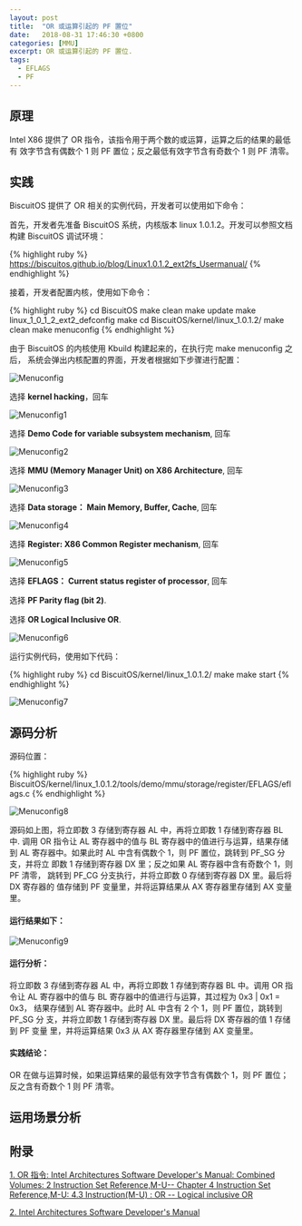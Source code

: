 ```yaml
---
layout: post
title:  "OR 或运算引起的 PF 置位"
date:   2018-08-31 17:46:30 +0800
categories: [MMU]
excerpt: OR 或运算引起的 PF 置位.
tags:
  - EFLAGS
  - PF
---
```


## 原理

Intel X86 提供了 OR 指令，该指令用于两个数的或运算，运算之后的结果的最低有
效字节含有偶数个 1 则 PF 置位；反之最低有效字节含有奇数个 1 则 PF 清零。

## 实践

BiscuitOS 提供了 OR 相关的实例代码，开发者可以使用如下命令：

首先，开发者先准备 BiscuitOS 系统，内核版本 linux 1.0.1.2。开发可以参照文档
构建 BiscuitOS 调试环境：

{% highlight ruby %}
https://biscuitos.github.io/blog/Linux1.0.1.2_ext2fs_Usermanual/
{% endhighlight %}


接着，开发者配置内核，使用如下命令：

{% highlight ruby %}
cd BiscuitOS
make clean
make update
make linux_1_0_1_2_ext2_defconfig
make
cd BiscuitOS/kernel/linux_1.0.1.2/
make clean
make menuconfig
{% endhighlight %}

由于 BiscuitOS 的内核使用 Kbuild 构建起来的，在执行完 make menuconfig 之后，
系统会弹出内核配置的界面，开发者根据如下步骤进行配置：

![Menuconfig](https://raw.githubusercontent.com/EmulateSpace/PictureSet/master/BiscuitOS/kernel/MMU000003.png)

选择 **kernel hacking**，回车

![Menuconfig1](https://raw.githubusercontent.com/EmulateSpace/PictureSet/master/BiscuitOS/kernel/MMU000004.png)

选择 **Demo Code for variable subsystem mechanism**, 回车

![Menuconfig2](https://raw.githubusercontent.com/EmulateSpace/PictureSet/master/BiscuitOS/kernel/MMU000005.png)

选择 **MMU (Memory Manager Unit) on X86 Architecture**, 回车

![Menuconfig3](https://raw.githubusercontent.com/EmulateSpace/PictureSet/master/BiscuitOS/kernel/MMU000006.png)

选择 **Data storage： Main  Memory, Buffer, Cache**, 回车

![Menuconfig4](https://raw.githubusercontent.com/EmulateSpace/PictureSet/master/BiscuitOS/kernel/MMU000007.png)

选择 **Register: X86 Common Register mechanism**, 回车

![Menuconfig5](https://raw.githubusercontent.com/EmulateSpace/PictureSet/master/BiscuitOS/kernel/MMU000008.png)

选择 **EFLAGS： Current status register of processor**, 回车

选择 **PF    Parity flag (bit 2)**.

选择 **OR    Logical Inclusive OR**.

![Menuconfig6](https://raw.githubusercontent.com/EmulateSpace/PictureSet/master/BiscuitOS/kernel/MMU000199.png)

运行实例代码，使用如下代码：

{% highlight ruby %}
cd BiscuitOS/kernel/linux_1.0.1.2/
make 
make start
{% endhighlight %}

![Menuconfig7](https://raw.githubusercontent.com/EmulateSpace/PictureSet/master/BiscuitOS/kernel/MMU000145.png)

## 源码分析

源码位置：

{% highlight ruby %}
BiscuitOS/kernel/linux_1.0.1.2/tools/demo/mmu/storage/register/EFLAGS/eflags.c
{% endhighlight %}

![Menuconfig8](https://raw.githubusercontent.com/EmulateSpace/PictureSet/master/BiscuitOS/kernel/MMU000146.png)

源码如上图，将立即数 3 存储到寄存器 AL 中，再将立即数 1 存储到寄存器 BL 中.
调用 OR 指令让 AL 寄存器中的值与 BL 寄存器中的值进行与运算，结果存储到 AL 
寄存器中。如果此时 AL 中含有偶数个 1，则 PF 置位，跳转到 PF_SG 分支，并将立
即数 1 存储到寄存器 DX 里；反之如果 AL 寄存器中含有奇数个 1，则 PF 清零，
跳转到 PF_CG 分支执行，并将立即数 0 存储到寄存器 DX 里。最后将 DX 寄存器的
值存储到 PF 变量里，并将运算结果从 AX 寄存器里存储到 AX 变量里。

#### 运行结果如下：

![Menuconfig9](https://raw.githubusercontent.com/EmulateSpace/PictureSet/master/BiscuitOS/kernel/MMU000147.png)

#### 运行分析：

将立即数 3 存储到寄存器 AL 中，再将立即数 1 存储到寄存器 BL 中。调用 OR 指
令让 AL 寄存器中的值与 BL 寄存器中的值进行与运算，其过程为 0x3 | 0x1 = 0x3，
结果存储到 AL 寄存器中。此时 AL 中含有 2 个 1，则 PF 置位，跳转到 PF_SG 分
支，并将立即数 1 存储到寄存器 DX 里。最后将 DX 寄存器的值 1 存储到 PF 变量
里，并将运算结果 0x3 从 AX 寄存器里存储到 AX 变量里。

#### 实践结论：

OR 在做与运算时候，如果运算结果的最低有效字节含有偶数个 1，则 PF 置位；
反之含有奇数个 1 则 PF 清零。

## 运用场景分析

## 附录

[1. OR 指令: Intel Architectures Software Developer's Manual: Combined Volumes: 2 Instruction Set Reference,M-U-- Chapter 4 Instruction Set Reference,M-U: 4.3 Instruction(M-U) : OR -- Logical inclusive OR](https://software.intel.com/en-us/articles/intel-sdm)

[2. Intel Architectures Software Developer's Manual](https://github.com/BiscuitOS/Documentation/blob/master/Datasheet/Intel-IA32_DevelopmentManual.pdf)
